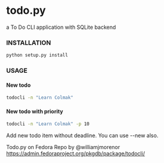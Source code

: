 # todo.py

a To Do CLI application with SQLite backend

### INSTALLATION

```sh
python setup.py install
```


### USAGE

#### New todo

```sh
todocli -n "Learn Colmak"
```

#### New todo with priority
```sh
todocli -n "Learn Colmak" -p 10
```

Add new todo item without deadline. You can use --new also.

Todo.py on Fedora Repo by @williamjmorenor https://admin.fedoraproject.org/pkgdb/package/todocli/
